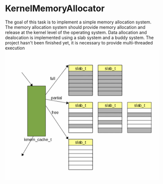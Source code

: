 # KernelMemoryAllocator
The goal of this task is to implement a simple memory allocation system. The memory allocation system should provide memory allocation and release at the kernel level of the operating system. Data allocation and dealocation is implemented using a slab system and a buddy system. The project hasn't been finished yet, it is necessary to provide multi-threaded execution
![alt text](https://github.com/tozica/KernelMemoryAllocator/blob/main/slab.gif)
